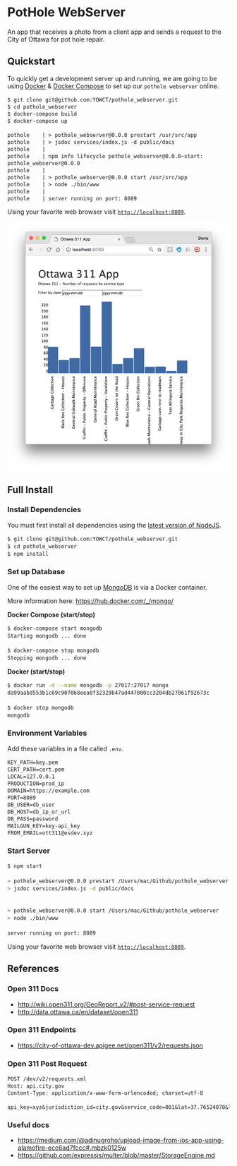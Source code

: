 # PotHole WebServer

An app that receives a photo from a client app and sends a request to the City of Ottawa for pot hole repair.

## Quickstart

To quickly get a development server up and running, we are going to be using [Docker](https://docs.docker.com/engine/installation/) & [Docker Compose](https://docs.docker.com/compose/install/) to set up our `pothole webserver` online.

```
$ git clone git@github.com:YOWCT/pothole_webserver.git
$ cd pothole_webserver
$ docker-compose build
$ docker-compose up

pothole    | > pothole_webserver@0.0.0 prestart /usr/src/app
pothole    | > jsdoc services/index.js -d public/docs
pothole    |
pothole    | npm info lifecycle pothole_webserver@0.0.0~start: pothole_webserver@0.0.0
pothole    |
pothole    | > pothole_webserver@0.0.0 start /usr/src/app
pothole    | > node ./bin/www
pothole    |
pothole    | server running on port: 8089
```

Using your favorite web browser visit [`http://localhost:8089`](http://localhost:8089).

![PotHole-Preview](images/PotHole-Preview.png)

## Full Install

### Install Dependencies

You must first install all dependencies using the [latest version of NodeJS](https://nodejs.org/en/).

```bash
$ git clone git@github.com:YOWCT/pothole_webserver.git
$ cd pothole_webserver
$ npm install
```

### Set up Database

One of the easiest way to set up [MongoDB](https://www.mongodb.com/) is via a Docker container.

More information here: https://hub.docker.com/_/mongo/

**Docker Compose (start/stop)**

```bash
$ docker-compose start mongodb
Starting mongodb ... done

$ docker-compose stop mongodb
Stopping mongodb ... done
```

**Docker (start/stop)**

```bash
$ docker run -d --name mongodb -p 27017:27017 mongo
da99aabd553b1c69c907068eea0f32329b47ad447000cc3204db27061f92673c

$ docker stop mongodb
mongodb
```

### Environment Variables

Add these variables in a file called `.env`.

```env
KEY_PATH=key.pem
CERT_PATH=cert.pem
LOCAL=127.0.0.1
PRODUCTION=prod_ip
DOMAIN=https://example.com
PORT=8089
DB_USER=db_user
DB_HOST=db_ip_or_url
DB_PASS=password
MAILGUN_KEY=key-api_key
FROM_EMAIL=ott311@esdev.xyz
```

### Start Server

```bash
$ npm start

> pothole_webserver@0.0.0 prestart /Users/mac/Github/pothole_webserver
> jsdoc services/index.js -d public/docs


> pothole_webserver@0.0.0 start /Users/mac/Github/pothole_webserver
> node ./bin/www

server running on port: 8089
```

Using your favorite web browser visit [`http://localhost:8089`](http://localhost:8089).

## References

### Open 311 Docs
- http://wiki.open311.org/GeoReport_v2/#post-service-request
- http://data.ottawa.ca/en/dataset/open311

### Open 311 Endpoints
- https://city-of-ottawa-dev.apigee.net/open311/v2/requests.json

### Open 311 Post Request

```http
POST /dev/v2/requests.xml
Host: api.city.gov
Content-Type: application/x-www-form-urlencoded; charset=utf-8

api_key=xyz&jurisdiction_id=city.gov&service_code=001&lat=37.76524078&long=-122.4212043&address_string=1234+5th+street&email=smit333%40sfgov.edu&device_id=tt222111&account_id=123456&first_name=john&last_name=smith&phone=111111111&description=A+large+sinkhole+is+destroying+the+street&media_url=http%3A%2F%2Ffarm3.static.flickr.com%2F2002%2F2212426634_5ed477a060.jpg&attribute[WHISPAWN]=123456&attribute[WHISDORN]=COISL001
```

### Useful docs

- https://medium.com/@adinugroho/upload-image-from-ios-app-using-alamofire-ecc6ad7fccc#.mbzk0125w
- https://github.com/expressjs/multer/blob/master/StorageEngine.md